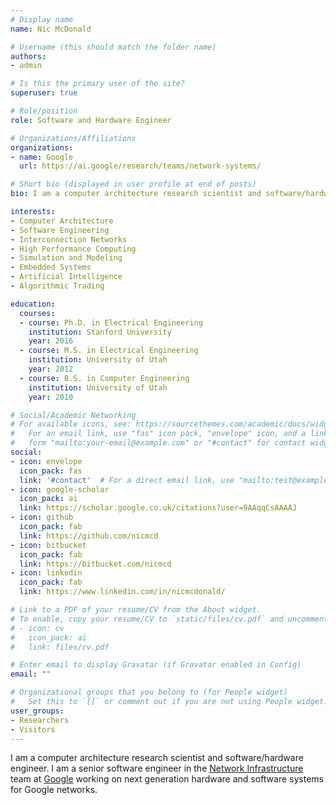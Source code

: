 ```yaml
---
# Display name
name: Nic McDonald

# Username (this should match the folder name)
authors:
- admin

# Is this the primary user of the site?
superuser: true

# Role/position
role: Software and Hardware Engineer

# Organizations/Affiliations
organizations:
- name: Google
  url: https://ai.google/research/teams/network-systems/

# Short bio (displayed in user profile at end of posts)
bio: I am a computer architecture research scientist and software/hardware engineer.

interests:
- Computer Architecture
- Software Engineering
- Interconnection Networks
- High Performance Computing
- Simulation and Modeling
- Embedded Systems
- Artificial Intelligence
- Algorithmic Trading

education:
  courses:
  - course: Ph.D. in Electrical Engineering
    institution: Stanford University
    year: 2016
  - course: M.S. in Electrical Engineering
    institution: University of Utah
    year: 2012
  - course: B.S. in Computer Engineering
    institution: University of Utah
    year: 2010

# Social/Academic Networking
# For available icons, see: https://sourcethemes.com/academic/docs/widgets/#icons
#   For an email link, use "fas" icon pack, "envelope" icon, and a link in the
#   form "mailto:your-email@example.com" or "#contact" for contact widget.
social:
- icon: envelope
  icon_pack: fas
  link: '#contact'  # For a direct email link, use "mailto:test@example.org".
- icon: google-scholar
  icon_pack: ai
  link: https://scholar.google.co.uk/citations?user=9AAqqCsAAAAJ
- icon: github
  icon_pack: fab
  link: https://github.com/nicmcd
- icon: bitbucket
  icon_pack: fab
  link: https://bitbucket.com/nicmcd
- icon: linkedin
  icon_pack: fab
  link: https://www.linkedin.com/in/nicmcdonald/

# Link to a PDF of your resume/CV from the About widget.
# To enable, copy your resume/CV to `static/files/cv.pdf` and uncomment the lines below.
# - icon: cv
#   icon_pack: ai
#   link: files/cv.pdf

# Enter email to display Gravatar (if Gravatar enabled in Config)
email: ""

# Organizational groups that you belong to (for People widget)
#   Set this to `[]` or comment out if you are not using People widget.
user_groups:
- Researchers
- Visitors
---
```


I am a computer architecture research scientist and software/hardware engineer. I am a senior software engineer in the [Network Infrastructure](https://ai.google/research/teams/network-systems/) team at [Google](https://www.google.com) working on next generation hardware and software systems for Google networks.

